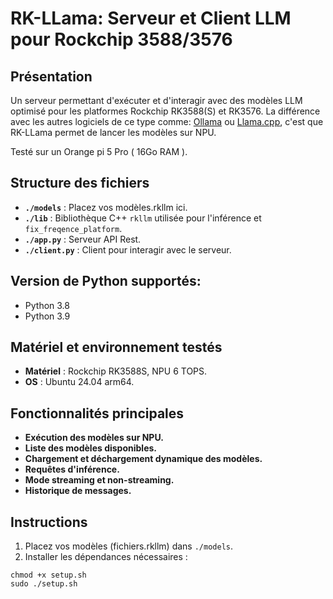 # RK-LLama: Serveur et Client LLM pour Rockchip 3588/3576

## Présentation
Un serveur permettant d'exécuter et d'interagir avec des modèles LLM optimisé pour les platformes Rockchip RK3588(S) et RK3576.
La différence avec les autres logiciels de ce type comme: [Ollama](https://ollama.com) ou [Llama.cpp](https://github.com/ggerganov/llama.cpp), c'est que RK-LLama permet de lancer les modèles sur NPU.

Testé sur un Orange pi 5 Pro ( 16Go RAM ).

## Structure des fichiers
- **`./models`** : Placez vos modèles.rkllm ici.
- **`./lib`** : Bibliothèque C++ `rkllm` utilisée pour l'inférence et `fix_freqence_platform`.
- **`./app.py`** : Serveur API Rest.
- **`./client.py`** : Client pour interagir avec le serveur.

## Version de Python supportés:
- Python 3.8
- Python 3.9

## Matériel et environnement testés
- **Matériel** : Rockchip RK3588S, NPU 6 TOPS.
- **OS** : Ubuntu 24.04 arm64.

## Fonctionnalités principales
- **Exécution des modèles sur NPU.**
- **Liste des modèles disponibles.**
- **Chargement et déchargement dynamique des modèles.**
- **Requêtes d'inférence.**
- **Mode streaming et non-streaming.**
- **Historique de messages.**

## Instructions
1. Placez vos modèles (fichiers.rkllm) dans `./models`.
2. Installer les dépendances nécessaires :
```
chmod +x setup.sh
sudo ./setup.sh
```

